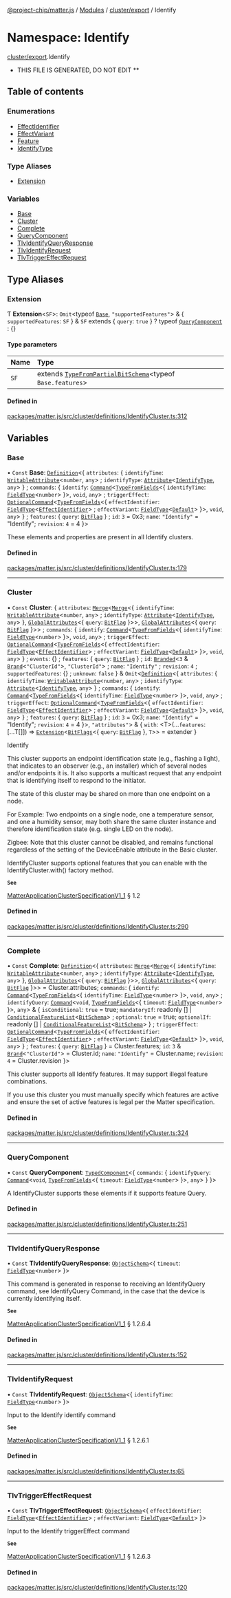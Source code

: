 [@project-chip/matter.js](../README.md) / [Modules](../modules.md) / [cluster/export](cluster_export.md) / Identify

# Namespace: Identify

[cluster/export](cluster_export.md).Identify

* THIS FILE IS GENERATED, DO NOT EDIT **

## Table of contents

### Enumerations

- [EffectIdentifier](../enums/cluster_export.Identify.EffectIdentifier.md)
- [EffectVariant](../enums/cluster_export.Identify.EffectVariant.md)
- [Feature](../enums/cluster_export.Identify.Feature.md)
- [IdentifyType](../enums/cluster_export.Identify.IdentifyType.md)

### Type Aliases

- [Extension](cluster_export.Identify.md#extension)

### Variables

- [Base](cluster_export.Identify.md#base)
- [Cluster](cluster_export.Identify.md#cluster)
- [Complete](cluster_export.Identify.md#complete)
- [QueryComponent](cluster_export.Identify.md#querycomponent)
- [TlvIdentifyQueryResponse](cluster_export.Identify.md#tlvidentifyqueryresponse)
- [TlvIdentifyRequest](cluster_export.Identify.md#tlvidentifyrequest)
- [TlvTriggerEffectRequest](cluster_export.Identify.md#tlvtriggereffectrequest)

## Type Aliases

### Extension

Ƭ **Extension**<`SF`\>: `Omit`<typeof [`Base`](cluster_export.Identify.md#base), ``"supportedFeatures"``\> & { `supportedFeatures`: `SF`  } & `SF` extends { `query`: ``true``  } ? typeof [`QueryComponent`](cluster_export.Identify.md#querycomponent) : {}

#### Type parameters

| Name | Type |
| :------ | :------ |
| `SF` | extends [`TypeFromPartialBitSchema`](schema_export.md#typefrompartialbitschema)<typeof `Base.features`\> |

#### Defined in

[packages/matter.js/src/cluster/definitions/IdentifyCluster.ts:312](https://github.com/project-chip/matter.js/blob/b7330d72/packages/matter.js/src/cluster/definitions/IdentifyCluster.ts#L312)

## Variables

### Base

• `Const` **Base**: [`Definition`](cluster_export.ClusterFactory.md#definition)<{ `attributes`: { `identifyTime`: [`WritableAttribute`](cluster_export.md#writableattribute)<`number`, `any`\> ; `identifyType`: [`Attribute`](cluster_export.md#attribute)<[`IdentifyType`](../enums/cluster_export.Identify.IdentifyType.md), `any`\>  } ; `commands`: { `identify`: [`Command`](cluster_export.md#command)<[`TypeFromFields`](tlv_export.md#typefromfields)<{ `identifyTime`: [`FieldType`](../interfaces/tlv_export.FieldType.md)<`number`\>  }\>, `void`, `any`\> ; `triggerEffect`: [`OptionalCommand`](cluster_export.md#optionalcommand)<[`TypeFromFields`](tlv_export.md#typefromfields)<{ `effectIdentifier`: [`FieldType`](../interfaces/tlv_export.FieldType.md)<[`EffectIdentifier`](../enums/cluster_export.Identify.EffectIdentifier.md)\> ; `effectVariant`: [`FieldType`](../interfaces/tlv_export.FieldType.md)<[`Default`](../enums/cluster_export.Identify.EffectVariant.md#default)\>  }\>, `void`, `any`\>  } ; `features`: { `query`: [`BitFlag`](schema_export.md#bitflag-1)  } ; `id`: ``3`` = 0x3; `name`: ``"Identify"`` = "Identify"; `revision`: ``4`` = 4 }\>

These elements and properties are present in all Identify clusters.

#### Defined in

[packages/matter.js/src/cluster/definitions/IdentifyCluster.ts:179](https://github.com/project-chip/matter.js/blob/b7330d72/packages/matter.js/src/cluster/definitions/IdentifyCluster.ts#L179)

___

### Cluster

• `Const` **Cluster**: { `attributes`: [`Merge`](util_export.md#merge)<[`Merge`](util_export.md#merge)<{ `identifyTime`: [`WritableAttribute`](cluster_export.md#writableattribute)<`number`, `any`\> ; `identifyType`: [`Attribute`](cluster_export.md#attribute)<[`IdentifyType`](../enums/cluster_export.Identify.IdentifyType.md), `any`\>  }, [`GlobalAttributes`](cluster_export.md#globalattributes-1)<{ `query`: [`BitFlag`](schema_export.md#bitflag-1)  }\>\>, [`GlobalAttributes`](cluster_export.md#globalattributes-1)<{ `query`: [`BitFlag`](schema_export.md#bitflag-1)  }\>\> ; `commands`: { `identify`: [`Command`](cluster_export.md#command)<[`TypeFromFields`](tlv_export.md#typefromfields)<{ `identifyTime`: [`FieldType`](../interfaces/tlv_export.FieldType.md)<`number`\>  }\>, `void`, `any`\> ; `triggerEffect`: [`OptionalCommand`](cluster_export.md#optionalcommand)<[`TypeFromFields`](tlv_export.md#typefromfields)<{ `effectIdentifier`: [`FieldType`](../interfaces/tlv_export.FieldType.md)<[`EffectIdentifier`](../enums/cluster_export.Identify.EffectIdentifier.md)\> ; `effectVariant`: [`FieldType`](../interfaces/tlv_export.FieldType.md)<[`Default`](../enums/cluster_export.Identify.EffectVariant.md#default)\>  }\>, `void`, `any`\>  } ; `events`: {} ; `features`: { `query`: [`BitFlag`](schema_export.md#bitflag-1)  } ; `id`: [`Branded`](util_export.md#branded)<``3`` & [`Brand`](util_export.md#brand)<``"ClusterId"``\>, ``"ClusterId"``\> ; `name`: ``"Identify"`` ; `revision`: ``4`` ; `supportedFeatures`: {} ; `unknown`: ``false``  } & `Omit`<[`Definition`](cluster_export.ClusterFactory.md#definition)<{ `attributes`: { `identifyTime`: [`WritableAttribute`](cluster_export.md#writableattribute)<`number`, `any`\> ; `identifyType`: [`Attribute`](cluster_export.md#attribute)<[`IdentifyType`](../enums/cluster_export.Identify.IdentifyType.md), `any`\>  } ; `commands`: { `identify`: [`Command`](cluster_export.md#command)<[`TypeFromFields`](tlv_export.md#typefromfields)<{ `identifyTime`: [`FieldType`](../interfaces/tlv_export.FieldType.md)<`number`\>  }\>, `void`, `any`\> ; `triggerEffect`: [`OptionalCommand`](cluster_export.md#optionalcommand)<[`TypeFromFields`](tlv_export.md#typefromfields)<{ `effectIdentifier`: [`FieldType`](../interfaces/tlv_export.FieldType.md)<[`EffectIdentifier`](../enums/cluster_export.Identify.EffectIdentifier.md)\> ; `effectVariant`: [`FieldType`](../interfaces/tlv_export.FieldType.md)<[`Default`](../enums/cluster_export.Identify.EffectVariant.md#default)\>  }\>, `void`, `any`\>  } ; `features`: { `query`: [`BitFlag`](schema_export.md#bitflag-1)  } ; `id`: ``3`` = 0x3; `name`: ``"Identify"`` = "Identify"; `revision`: ``4`` = 4 }\>, ``"attributes"``\> & { `with`: <T\>(...`features`: [...T[]]) => [`Extension`](cluster_export.Identify.md#extension)<[`BitFlags`](schema_export.md#bitflags)<{ `query`: [`BitFlag`](schema_export.md#bitflag-1)  }, `T`\>\> = extender }

Identify

This cluster supports an endpoint identification state (e.g., flashing a light), that indicates to an observer
(e.g., an installer) which of several nodes and/or endpoints it is. It also supports a multicast request that
any endpoint that is identifying itself to respond to the initiator.

The state of this cluster may be shared on more than one endpoint on a node.

For Example: Two endpoints on a single node, one a temperature sensor, and one a humidity sensor, may both share
the same cluster instance and therefore identification state (e.g. single LED on the node).

Zigbee: Note that this cluster cannot be disabled, and remains functional regardless of the setting of the
DeviceEnable attribute in the Basic cluster.

IdentifyCluster supports optional features that you can enable with the IdentifyCluster.with() factory method.

**`See`**

[MatterApplicationClusterSpecificationV1_1](../interfaces/spec_export.MatterApplicationClusterSpecificationV1_1.md) § 1.2

#### Defined in

[packages/matter.js/src/cluster/definitions/IdentifyCluster.ts:290](https://github.com/project-chip/matter.js/blob/b7330d72/packages/matter.js/src/cluster/definitions/IdentifyCluster.ts#L290)

___

### Complete

• `Const` **Complete**: [`Definition`](cluster_export.ClusterFactory.md#definition)<{ `attributes`: [`Merge`](util_export.md#merge)<[`Merge`](util_export.md#merge)<{ `identifyTime`: [`WritableAttribute`](cluster_export.md#writableattribute)<`number`, `any`\> ; `identifyType`: [`Attribute`](cluster_export.md#attribute)<[`IdentifyType`](../enums/cluster_export.Identify.IdentifyType.md), `any`\>  }, [`GlobalAttributes`](cluster_export.md#globalattributes-1)<{ `query`: [`BitFlag`](schema_export.md#bitflag-1)  }\>\>, [`GlobalAttributes`](cluster_export.md#globalattributes-1)<{ `query`: [`BitFlag`](schema_export.md#bitflag-1)  }\>\> = Cluster.attributes; `commands`: { `identify`: [`Command`](cluster_export.md#command)<[`TypeFromFields`](tlv_export.md#typefromfields)<{ `identifyTime`: [`FieldType`](../interfaces/tlv_export.FieldType.md)<`number`\>  }\>, `void`, `any`\> ; `identifyQuery`: [`Command`](cluster_export.md#command)<`void`, [`TypeFromFields`](tlv_export.md#typefromfields)<{ `timeout`: [`FieldType`](../interfaces/tlv_export.FieldType.md)<`number`\>  }\>, `any`\> & { `isConditional`: ``true`` = true; `mandatoryIf`: readonly [] \| [`ConditionalFeatureList`](cluster_export.md#conditionalfeaturelist)<[`BitSchema`](schema_export.md#bitschema)\> ; `optional`: ``true`` = true; `optionalIf`: readonly [] \| [`ConditionalFeatureList`](cluster_export.md#conditionalfeaturelist)<[`BitSchema`](schema_export.md#bitschema)\>  } ; `triggerEffect`: [`OptionalCommand`](cluster_export.md#optionalcommand)<[`TypeFromFields`](tlv_export.md#typefromfields)<{ `effectIdentifier`: [`FieldType`](../interfaces/tlv_export.FieldType.md)<[`EffectIdentifier`](../enums/cluster_export.Identify.EffectIdentifier.md)\> ; `effectVariant`: [`FieldType`](../interfaces/tlv_export.FieldType.md)<[`Default`](../enums/cluster_export.Identify.EffectVariant.md#default)\>  }\>, `void`, `any`\>  } ; `features`: { `query`: [`BitFlag`](schema_export.md#bitflag-1)  } = Cluster.features; `id`: ``3`` & [`Brand`](util_export.md#brand)<``"ClusterId"``\> = Cluster.id; `name`: ``"Identify"`` = Cluster.name; `revision`: ``4`` = Cluster.revision }\>

This cluster supports all Identify features. It may support illegal feature combinations.

If you use this cluster you must manually specify which features are active and ensure the set of active
features is legal per the Matter specification.

#### Defined in

[packages/matter.js/src/cluster/definitions/IdentifyCluster.ts:324](https://github.com/project-chip/matter.js/blob/b7330d72/packages/matter.js/src/cluster/definitions/IdentifyCluster.ts#L324)

___

### QueryComponent

• `Const` **QueryComponent**: [`TypedComponent`](../interfaces/cluster_export.ClusterFactory.TypedComponent.md)<{ `commands`: { `identifyQuery`: [`Command`](cluster_export.md#command)<`void`, [`TypeFromFields`](tlv_export.md#typefromfields)<{ `timeout`: [`FieldType`](../interfaces/tlv_export.FieldType.md)<`number`\>  }\>, `any`\>  }  }\>

A IdentifyCluster supports these elements if it supports feature Query.

#### Defined in

[packages/matter.js/src/cluster/definitions/IdentifyCluster.ts:251](https://github.com/project-chip/matter.js/blob/b7330d72/packages/matter.js/src/cluster/definitions/IdentifyCluster.ts#L251)

___

### TlvIdentifyQueryResponse

• `Const` **TlvIdentifyQueryResponse**: [`ObjectSchema`](../classes/tlv_export.ObjectSchema.md)<{ `timeout`: [`FieldType`](../interfaces/tlv_export.FieldType.md)<`number`\>  }\>

This command is generated in response to receiving an IdentifyQuery command, see IdentifyQuery Command, in the
case that the device is currently identifying itself.

**`See`**

[MatterApplicationClusterSpecificationV1_1](../interfaces/spec_export.MatterApplicationClusterSpecificationV1_1.md) § 1.2.6.4

#### Defined in

[packages/matter.js/src/cluster/definitions/IdentifyCluster.ts:152](https://github.com/project-chip/matter.js/blob/b7330d72/packages/matter.js/src/cluster/definitions/IdentifyCluster.ts#L152)

___

### TlvIdentifyRequest

• `Const` **TlvIdentifyRequest**: [`ObjectSchema`](../classes/tlv_export.ObjectSchema.md)<{ `identifyTime`: [`FieldType`](../interfaces/tlv_export.FieldType.md)<`number`\>  }\>

Input to the Identify identify command

**`See`**

[MatterApplicationClusterSpecificationV1_1](../interfaces/spec_export.MatterApplicationClusterSpecificationV1_1.md) § 1.2.6.1

#### Defined in

[packages/matter.js/src/cluster/definitions/IdentifyCluster.ts:65](https://github.com/project-chip/matter.js/blob/b7330d72/packages/matter.js/src/cluster/definitions/IdentifyCluster.ts#L65)

___

### TlvTriggerEffectRequest

• `Const` **TlvTriggerEffectRequest**: [`ObjectSchema`](../classes/tlv_export.ObjectSchema.md)<{ `effectIdentifier`: [`FieldType`](../interfaces/tlv_export.FieldType.md)<[`EffectIdentifier`](../enums/cluster_export.Identify.EffectIdentifier.md)\> ; `effectVariant`: [`FieldType`](../interfaces/tlv_export.FieldType.md)<[`Default`](../enums/cluster_export.Identify.EffectVariant.md#default)\>  }\>

Input to the Identify triggerEffect command

**`See`**

[MatterApplicationClusterSpecificationV1_1](../interfaces/spec_export.MatterApplicationClusterSpecificationV1_1.md) § 1.2.6.3

#### Defined in

[packages/matter.js/src/cluster/definitions/IdentifyCluster.ts:120](https://github.com/project-chip/matter.js/blob/b7330d72/packages/matter.js/src/cluster/definitions/IdentifyCluster.ts#L120)
